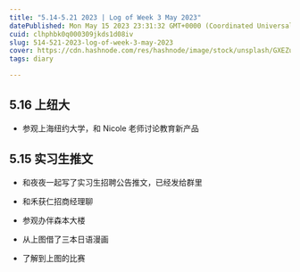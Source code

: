 ```yaml
---
title: "5.14-5.21 2023 | Log of Week 3 May 2023"
datePublished: Mon May 15 2023 23:31:32 GMT+0000 (Coordinated Universal Time)
cuid: clhphbk0q000309jkds1d08iv
slug: 514-521-2023-log-of-week-3-may-2023
cover: https://cdn.hashnode.com/res/hashnode/image/stock/unsplash/GXEZuWo5m4I/upload/fd4f637d80903e857966bd0150913f31.jpeg
tags: diary

---
```


## 5.16 上纽大

* 参观上海纽约大学，和 Nicole 老师讨论教育新产品
    

## 5.15 实习生推文

* 和夜夜一起写了实习生招聘公告推文，已经发给群里
    
* 和禾获仁招商经理聊
    
* 参观办伴森本大楼
    
* 从上图借了三本日语漫画
    
* 了解到上图的比赛